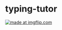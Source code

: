 # typing-tutor

<a href="https://imgflip.com/gif/2jr4qq"><img src="https://i.imgflip.com/2jr4qq.gif" title="made at imgflip.com"/></a>
